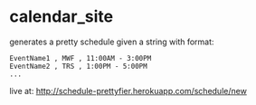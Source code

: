 calendar_site
=============

generates a pretty schedule given a string with format:

`EventName1 , MWF , 11:00AM - 3:00PM` <br/>
`EventName2 , TRS , 1:00PM - 5:00PM` <br/>
`...`

live at: http://schedule-prettyfier.herokuapp.com/schedule/new
